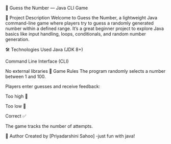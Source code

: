 🎲 Guess the Number — Java CLI Game

📌 Project Description
Welcome to Guess the Number, a lightweight Java command-line game where players try to guess a randomly generated number within a defined range. It’s a great beginner project to explore Java basics like input handling, loops, conditionals, and random number generation.

🛠 Technologies Used
Java (JDK 8+)

Command Line Interface (CLI)

No external libraries
🧩 Game Rules
The program randomly selects a number between 1 and 100.

Players enter guesses and receive feedback:

Too high 🔺

Too low 🔻

Correct ✅

The game tracks the number of attempts.

👤 Author
Created by [Priyadarshini Sahoo] -just fun with java!
